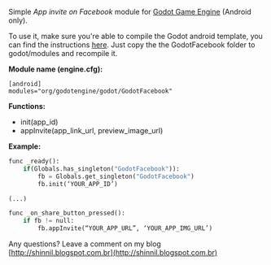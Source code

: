 Simple *App invite on Facebook* module for [Godot Game Engine](http://godotengine.org/) (Android only). 

To use it, make sure you're able to compile the Godot android template, you can find the instructions [here](http://docs.godotengine.org/en/latest/reference/compiling_for_android.html). Just copy the the GodotFacebook folder to godot/modules and recompile it.


**Module name (engine.cfg):**
```
[android]
modules="org/godotengine/godot/GodotFacebook"
```

**Functions:**
* init(app_id)
* appInvite(app_link_url, preview_image_url)

**Example:**
```python
func _ready():
    if(Globals.has_singleton("GodotFacebook")):
        fb = Globals.get_singleton("GodotFacebook")
        fb.init(‘YOUR_APP_ID’)

(...)

func _on_share_button_pressed():
    if fb != null:
        fb.appInvite(“YOUR_APP_URL”, ‘YOUR_APP_IMG_URL’)
```        

Any questions? Leave a comment on my blog [http://shinnil.blogspot.com.br](http://shinnil.blogspot.com.br)
